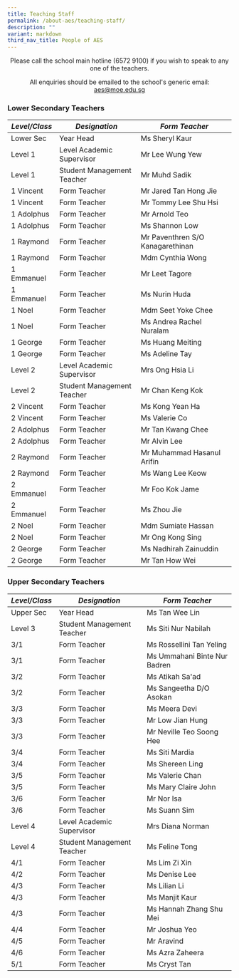 ```yaml
---
title: Teaching Staff
permalink: /about-aes/teaching-staff/
description: ""
variant: markdown
third_nav_title: People of AES
---
```

<p style="text-align:center;">Please call the school main hotline (6572 9100) if you wish to speak to any one of the teachers.</p>

<p style="text-align:center;">All enquiries should be emailed to the school's generic email: <a href="mailto:aes@moe.edu.sg">aes@moe.edu.sg</a></p>



### Lower Secondary Teachers


|_**Level/Class**_|_**Designation**_|_**Form Teacher**_|
| -------- | -------- | -------- |
|Lower Sec|Year Head|Ms Sheryl Kaur|
|Level 1|Level Academic Supervisor|Mr Lee Wung Yew|
|Level 1|Student Management Teacher|Mr Muhd Sadik|
|1 Vincent|Form Teacher|Mr Jared Tan Hong Jie|
|1 Vincent|Form Teacher|Mr Tommy Lee Shu Hsi|
|1 Adolphus|Form Teacher|Mr Arnold Teo|
|1 Adolphus|Form Teacher|Ms Shannon Low|
|1 Raymond| Form Teacher|Mr Paventhren S/O Kanagarethinan|
|1 Raymond|Form Teacher|Mdm Cynthia Wong|
|1 Emmanuel|Form Teacher|Mr Leet Tagore|
|1 Emmanuel| Form Teacher|Ms Nurin Huda|
|1 Noel|Form Teacher|Mdm Seet Yoke Chee|
|1 Noel|Form Teacher|Ms Andrea Rachel Nuralam|
|1 George|Form Teacher|Ms Huang Meiting|
|1 George|Form Teacher|Ms Adeline Tay|
|Level 2|Level Academic Supervisor|Mrs Ong Hsia Li|
|Level 2|Student Management Teacher|Mr Chan Keng Kok|
|2 Vincent|Form Teacher|Ms Kong Yean Ha|
|2 Vincent|Form Teacher|Ms Valerie Co|
|2 Adolphus|Form Teacher|Mr Tan Kwang Chee|
|2 Adolphus|Form Teacher|Mr Alvin Lee|
|2 Raymond|Form Teacher|Mr Muhammad Hasanul Arifin|
|2 Raymond|Form Teacher|Ms Wang Lee Keow|
|2 Emmanuel|Form Teacher|Mr Foo Kok Jame|
|2 Emmanuel|Form Teacher|Ms Zhou Jie|
|2 Noel|Form Teacher|Mdm Sumiate Hassan|
|2 Noel|Form Teacher|Mr Ong Kong Sing|
|2 George|Form Teacher|Ms Nadhirah Zainuddin|
|2 George|Form Teacher|Mr Tan How Wei|

	
	
	
	
### Upper Secondary Teachers


|_**Level/Class**_ |_**Designation**_|_**Form Teacher**_|
| -------- | -------- | -------- |
|Upper Sec|Year Head| Ms Tan Wee Lin|
|Level 3|Student Management Teacher|Ms Siti Nur Nabilah |
|3/1|Form Teacher|Ms Rossellini Tan Yeling|
|3/1|Form Teacher|Ms Ummahani Binte Nur Badren|
|3/2|Form Teacher|Ms Atikah Sa'ad|
|3/2|Form Teacher|Ms Sangeetha D/O Asokan|
|3/3|Form Teacher|Ms Meera Devi|
|3/3|Form Teacher|Mr Low Jian Hung|
|3/3|Form Teacher|Mr Neville Teo Soong Hee|
|3/4|Form Teacher|Ms Siti Mardia|
|3/4|Form Teacher|Ms Shereen Ling|
|3/5|Form Teacher|Ms Valerie Chan|
|3/5|Form Teacher|Ms Mary Claire John|
|3/6|Form Teacher|Mr Nor Isa|
|3/6|Form Teacher|Ms Suann Sim|
|Level 4|Level Academic Supervisor|Mrs Diana Norman|
|Level 4|Student Management Teacher|Ms Feline Tong|
|4/1|Form Teacher|Ms Lim Zi Xin|
|4/2|Form Teacher|Ms Denise Lee|
|4/3|Form Teacher|Ms Lilian Li|
|4/3|Form Teacher|Ms Manjit Kaur|
|4/3|Form Teacher|Ms Hannah Zhang Shu Mei|
|4/4|Form Teacher|Mr Joshua Yeo|
|4/5|Form Teacher|Mr Aravind|
|4/6|Form Teacher|Ms Azra Zaheera|
|5/1|Form Teacher|Ms Cryst Tan|